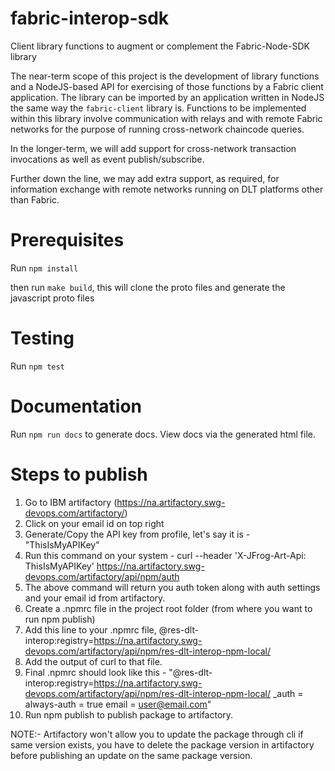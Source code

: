 <!--
 Copyright IBM Corp. All Rights Reserved.

 SPDX-License-Identifier: CC-BY-4.0
 -->
# fabric-interop-sdk

Client library functions to augment or complement the Fabric-Node-SDK library

The near-term scope of this project is the development of library functions and a NodeJS-based API for exercising of those functions by a Fabric client application. The library can be imported by an application written in NodeJS the same way the `fabric-client` library is. Functions to be implemented within this library involve communication with relays and with remote Fabric networks for the purpose of running cross-network chaincode queries.

In the longer-term, we will add support for cross-network transaction invocations as well as event publish/subscribe.

Further down the line, we may add extra support, as required, for information exchange with remote networks running on DLT platforms other than Fabric.

# Prerequisites

Run `npm install`

then run `make build`, this will clone the proto files and generate the javascript proto files

# Testing

Run `npm test`

# Documentation

Run `npm run docs` to generate docs. View docs via the generated html file. 

# Steps to publish
1) Go to IBM artifactory (https://na.artifactory.swg-devops.com/artifactory/)
2) Click on your email id on top right
3) Generate/Copy the API key from profile, let's say it is - "ThisIsMyAPIKey"
4) Run this command on your system - 
	 curl --header 'X-JFrog-Art-Api: ThisIsMyAPIKey' https://na.artifactory.swg-devops.com/artifactory/api/npm/auth
5) The above command will return you auth token along with auth settings and your email id from artifactory.
6) Create a .npmrc file in the project root folder (from where you want to run npm publish)
7) Add this line to your .npmrc file,
	 @res-dlt-interop:registry=https://na.artifactory.swg-devops.com/artifactory/api/npm/res-dlt-interop-npm-local/
8) Add the output of curl to that file.
9) Final .npmrc should look like this - 
   "@res-dlt-interop:registry=https://na.artifactory.swg-devops.com/artifactory/api/npm/res-dlt-interop-npm-local/
    _auth = <Auth-token>
    always-auth = true
		email = user@email.com"
10) Run npm publish to publish package to artifactory.

NOTE:- Artifactory won't allow you to update the package through cli if same version exists,
you have to delete the package version in artifactory before publishing an update on the same package version.
